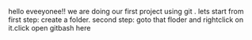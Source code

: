 hello eveeyonee!!
       we are doing our first project using git .
       lets start from first step: create a folder.
       second step: goto that floder and rightclick on it.click open gitbash here
       